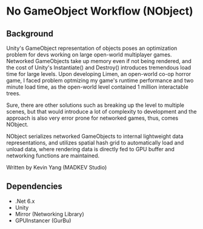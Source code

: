 # No GameObject Workflow (NObject)

## Background
Unity's GameObject representation of objects poses an optimization problem for devs working on large open-world multiplayer games. Networked GameObjects take up memory even if not being rendered, and the cost of Unity's Instantiate() and Destroy() introduces tremendous load time for large levels. Upon developing Limen, an open-world co-op horror game, I faced problem optmizing my game's runtime performance and two minute load time, as the open-world level contained 1 million interactable trees.

Sure, there are other solutions such as breaking up the level to multiple scenes, but that would introduce a lot of complexity to development and the approach is also very error prone for networked games, thus, comes NObject. 

NObject serializes networked GameObjects to internal lightweight data representations, and utilizes spatial hash grid to automatically load and unload data, where rendering data is directly fed to GPU buffer and networking functions are maintained. 

Written by Kevin Yang (MADKEV Studio)

## Dependencies
- .Net 6.x
- Unity
- Mirror (Networking Library)
- GPUInstancer (GurBu)



